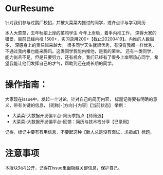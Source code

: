 # OurResume
针对我们参与过鹅厂校招，并被大菜菜内推过的同学，或许点评与学习简历

本人大菜菜，去年秋招上岸的菜鸡学生
今年上岸后，着手内推工作， 深得大家的错爱，目前已经内推 1500+，实习录用200+【截止20200419】。内推的人数越多， 深感身上的责任越来越大。
很多同学天生就很优秀，有没有我都一样优秀，不通过我内推也能来腾讯。这类同学我能内推他，是我的荣幸。
还有一类同学，能力尚且不足，但是只要努力，还有机会。我们已经有了很多上岸啊热心同学，希望我能让他们发挥自己的才气，帮助到还在成长期的同学。

# 操作指南：
大家现在issue中，发起一个讨论，针对自己的简历内容，
标题记得要有明确的意义，带有关键的信息， [昵称]-[方向]-[内容]【当前状态】
举例：
- 大菜菜-大数据开发偏平台-简历求指点【待筛选】
- 大菜菜-大数据开发偏平台-回馈：简历与技术栈分享【已录用】

记得，标记中要有有用信息，不要起这种【新人总是没有面试，求指点】标题。

# 注意事项
本版块对内公开，记得在issue里面隐藏关键信息，保护自己。


